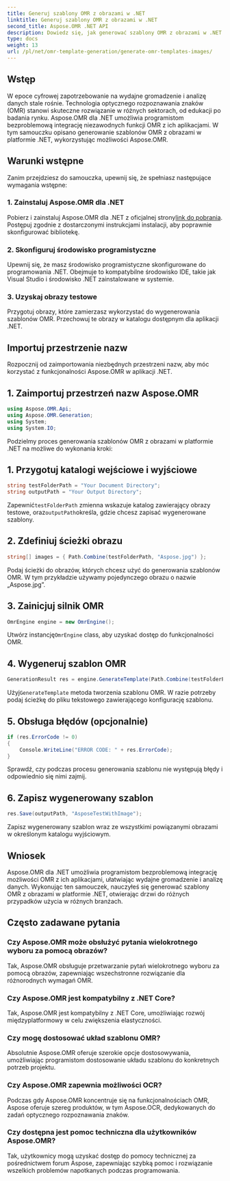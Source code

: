 ```yaml
---
title: Generuj szablony OMR z obrazami w .NET
linktitle: Generuj szablony OMR z obrazami w .NET
second_title: Aspose.OMR .NET API
description: Dowiedz się, jak generować szablony OMR z obrazami w .NET przy użyciu Aspose.OMR w celu wydajnego gromadzenia i analizy danych. Zacznij dziś!
type: docs
weight: 13
url: /pl/net/omr-template-generation/generate-omr-templates-images/
---
```

## Wstęp
W epoce cyfrowej zapotrzebowanie na wydajne gromadzenie i analizę danych stale rośnie. Technologia optycznego rozpoznawania znaków (OMR) stanowi skuteczne rozwiązanie w różnych sektorach, od edukacji po badania rynku. Aspose.OMR dla .NET umożliwia programistom bezproblemową integrację niezawodnych funkcji OMR z ich aplikacjami. W tym samouczku opisano generowanie szablonów OMR z obrazami w platformie .NET, wykorzystując możliwości Aspose.OMR.
## Warunki wstępne
Zanim przejdziesz do samouczka, upewnij się, że spełniasz następujące wymagania wstępne:
### 1. Zainstaluj Aspose.OMR dla .NET
Pobierz i zainstaluj Aspose.OMR dla .NET z oficjalnej strony[link do pobrania](https://releases.aspose.com/omr/net/). Postępuj zgodnie z dostarczonymi instrukcjami instalacji, aby poprawnie skonfigurować bibliotekę.
### 2. Skonfiguruj środowisko programistyczne
Upewnij się, że masz środowisko programistyczne skonfigurowane do programowania .NET. Obejmuje to kompatybilne środowisko IDE, takie jak Visual Studio i środowisko .NET zainstalowane w systemie.
### 3. Uzyskaj obrazy testowe
Przygotuj obrazy, które zamierzasz wykorzystać do wygenerowania szablonów OMR. Przechowuj te obrazy w katalogu dostępnym dla aplikacji .NET.
## Importuj przestrzenie nazw
Rozpocznij od zaimportowania niezbędnych przestrzeni nazw, aby móc korzystać z funkcjonalności Aspose.OMR w aplikacji .NET.
## 1. Zaimportuj przestrzeń nazw Aspose.OMR
```csharp
using Aspose.OMR.Api;
using Aspose.OMR.Generation;
using System;
using System.IO;
```
Podzielmy proces generowania szablonów OMR z obrazami w platformie .NET na możliwe do wykonania kroki:
## 1. Przygotuj katalogi wejściowe i wyjściowe
```csharp
string testFolderPath = "Your Document Directory";
string outputPath = "Your Output Directory";
```
 Zapewnić`testFolderPath` zmienna wskazuje katalog zawierający obrazy testowe, oraz`outputPath`określa, gdzie chcesz zapisać wygenerowane szablony.
## 2. Zdefiniuj ścieżki obrazu
```csharp
string[] images = { Path.Combine(testFolderPath, "Aspose.jpg") };
```
Podaj ścieżki do obrazów, których chcesz użyć do generowania szablonów OMR. W tym przykładzie używamy pojedynczego obrazu o nazwie „Aspose.jpg”.
## 3. Zainicjuj silnik OMR
```csharp
OmrEngine engine = new OmrEngine();
```
 Utwórz instancję`OmrEngine` class, aby uzyskać dostęp do funkcjonalności OMR.
## 4. Wygeneruj szablon OMR
```csharp
GenerationResult res = engine.GenerateTemplate(Path.Combine(testFolderPath, "AsposeTestWithImage.txt"), images);
```
 Użyj`GenerateTemplate` metoda tworzenia szablonu OMR. W razie potrzeby podaj ścieżkę do pliku tekstowego zawierającego konfigurację szablonu.
## 5. Obsługa błędów (opcjonalnie)
```csharp
if (res.ErrorCode != 0)
{
    Console.WriteLine("ERROR CODE: " + res.ErrorCode);
}
```
Sprawdź, czy podczas procesu generowania szablonu nie występują błędy i odpowiednio się nimi zajmij.
## 6. Zapisz wygenerowany szablon
```csharp
res.Save(outputPath, "AsposeTestWithImage");
```
Zapisz wygenerowany szablon wraz ze wszystkimi powiązanymi obrazami w określonym katalogu wyjściowym.
## Wniosek
Aspose.OMR dla .NET umożliwia programistom bezproblemową integrację możliwości OMR z ich aplikacjami, ułatwiając wydajne gromadzenie i analizę danych. Wykonując ten samouczek, nauczyłeś się generować szablony OMR z obrazami w platformie .NET, otwierając drzwi do różnych przypadków użycia w różnych branżach.
## Często zadawane pytania
### Czy Aspose.OMR może obsłużyć pytania wielokrotnego wyboru za pomocą obrazów?
Tak, Aspose.OMR obsługuje przetwarzanie pytań wielokrotnego wyboru za pomocą obrazów, zapewniając wszechstronne rozwiązanie dla różnorodnych wymagań OMR.
### Czy Aspose.OMR jest kompatybilny z .NET Core?
Tak, Aspose.OMR jest kompatybilny z .NET Core, umożliwiając rozwój międzyplatformowy w celu zwiększenia elastyczności.
### Czy mogę dostosować układ szablonu OMR?
Absolutnie Aspose.OMR oferuje szerokie opcje dostosowywania, umożliwiając programistom dostosowanie układu szablonu do konkretnych potrzeb projektu.
### Czy Aspose.OMR zapewnia możliwości OCR?
Podczas gdy Aspose.OMR koncentruje się na funkcjonalnościach OMR, Aspose oferuje szereg produktów, w tym Aspose.OCR, dedykowanych do zadań optycznego rozpoznawania znaków.
### Czy dostępna jest pomoc techniczna dla użytkowników Aspose.OMR?
Tak, użytkownicy mogą uzyskać dostęp do pomocy technicznej za pośrednictwem forum Aspose, zapewniając szybką pomoc i rozwiązanie wszelkich problemów napotkanych podczas programowania.